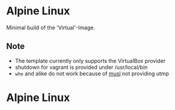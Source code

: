 # Alpine Linux

Minimal build of the 'Virtual'-Image.

## Note

* The template currently only supports the VirtualBox provider
* shutdown for vagrant is provided under /usr/local/bin
* ``who`` and alike do not work because of [musl][] not providing utmp

[musl]: http://wiki.musl-libc.org/wiki/FAQ#Q:_why_is_the_utmp.2Fwtmp_functionality_only_implemented_as_stubs_.3F
# Alpine Linux
